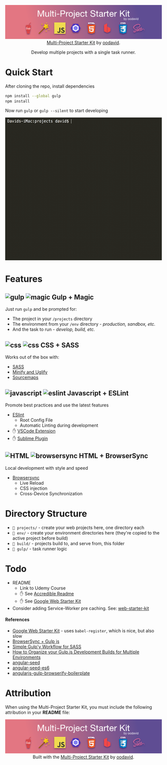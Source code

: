 <p align="center">
  <img src="gulp/src/banner.png" alt="Multi-Project Starter Kit">
  <br>
  <a href="https://github.com/oodavid/multi-project-starter-kit">Multi-Project Starter Kit</a> by <a href="https://github.com/oodavid">oodavid</a>.
</p>

<p align="center">
  Develop multiple projects with a single task runner.
</p>

# Quick Start

After cloning the repo, install dependencies

```sh
npm install --global gulp
npm install
```

Now run `gulp` or `gulp --silent` to start developing

<p align="center">
  <img src="gulp/src/terminal.gif" alt="Demonstrating the Multi Project Starter Kit" width="550" height="458">
</p>

# Features

## <img src="https://user-images.githubusercontent.com/46879/39443536-d7027898-4cac-11e8-9370-19377f9a5ceb.png" alt="gulp" width="24"> <img src="https://user-images.githubusercontent.com/46879/39443641-264241ea-4cad-11e8-820c-506b42fab90b.png" alt="magic" width="24"> Gulp + Magic

Just run `gulp` and be prompted for:

* The project in your `/projects` directory
* The environment from your `/env` directory - _production, sandbox, etc._
* And the task to run - _develop, build, etc._

## <img src="https://user-images.githubusercontent.com/46879/39443152-9abd172c-4cab-11e8-9f34-e32baa0cb1ca.png" alt="css" width="24"> <img src="https://user-images.githubusercontent.com/46879/39442963-fce263fe-4caa-11e8-8ce8-c3882964592d.png" alt="css" width="24"> CSS + SASS

Works out of the box with:

* [SASS](http://sass-lang.com/)
* [Minify and Uglify](https://en.wikipedia.org/wiki/Minification_(programming))
* [Sourcemaps](https://developers.google.com/web/tools/chrome-devtools/javascript/source-maps)

## <img src="https://user-images.githubusercontent.com/46879/39442453-1eddb5d2-4ca9-11e8-8a0d-4c8b25e8b230.png" alt="javascript" width="24"> <img src="https://user-images.githubusercontent.com/46879/39442598-b2fcd432-4ca9-11e8-9534-26144de59273.png" alt="eslint" width="24"> Javascript + ESLint

Promote best practices and use the latest features

* [ESlint](https://eslint.org)
    * Root Config File
    * Automatic Linting during development
* ✋ [VSCode Extension](https://github.com/Microsoft/vscode-eslint)
* ✋ [Sublime Plugin](https://github.com/SublimeLinter/SublimeLinter-eslint)

## <img src="https://user-images.githubusercontent.com/46879/39467619-d5fe361a-4d26-11e8-9f7d-24223235f5ef.png" alt="HTML" width="24"> <img src="https://user-images.githubusercontent.com/46879/39442594-b121d784-4ca9-11e8-9e2a-f4f9b08dd50a.png" alt="browsersync" width="24"> HTML + BrowserSync

Local development with style and speed

* [Browsersync](https://www.browsersync.io)
    * Live Reload
    * CSS injection
    * Cross-Device Synchronization

# Directory Structure

* `📁 projects/` - create your web projects here, one directory each
* `📁 env/` - create your environment directories here (they're copied to the active project before build)
* `📁 build/` - projects build to, and serve from, this folder
* `📁 gulp/` - task runner logic

# Todo

* README
    * Link to Udemy Course
    * ✋ See [Accredible Readme](https://github.com/accredible/accredible-frontend/blob/master/README.md)
    * ✋ See [Google Web Starter Kit](https://github.com/google/web-starter-kit/)
* Consider adding Service-Worker pre caching. See: [web-starter-kit](https://github.com/google/web-starter-kit/blob/master/gulpfile.babel.js)

#### References

* [Google Web Starter Kit](https://github.com/google/web-starter-kit) - uses `babel-register`, which is nice, but also slow
* [BrowserSync + Gulp js](https://browsersync.io/docs/gulp)
* [Simple Gulp'y Workflow for SASS](https://www.sitepoint.com/simple-gulpy-workflow-sass/)
* [How to Organize your Gulp.js Development Builds for Multiple Environments](https://www.freshconsulting.com/how-to-organize-your-gulp-js-development-builds-for-multiple-environments/)
* [angular-seed](https://github.com/angular/angular-seed)
* [angular-seed-es6](https://github.com/gusgard/angular-seed-es6)
* [angularjs-gulp-browserify-boilerplate](https://github.com/jakemmarsh/angularjs-gulp-browserify-boilerplate)

# Attribution

When using the Multi-Project Starter Kit, you must include the following attribution in your **README** file:

<p align="center">
  <a href="https://github.com/oodavid/multi-project-starter-kit">
    <img src="gulp/src/banner.png" alt="Multi-Project Starter Kit">
  </a>
  <br>
  Built with the <a href="https://github.com/oodavid/multi-project-starter-kit">Multi-Project Starter Kit</a> by <a href="https://github.com/oodavid">oodavid</a>.
</p>
